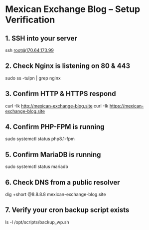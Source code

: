 # Mexican Exchange Blog – Setup Verification

## 1. SSH into your server
ssh root@170.64.173.99

## 2. Check Nginx is listening on 80 & 443
sudo ss -tulpn | grep nginx

## 3. Confirm HTTP & HTTPS respond
curl -Ik http://mexican-exchange-blog.site
curl -Ik https://mexican-exchange-blog.site

## 4. Confirm PHP-FPM is running
sudo systemctl status php8.1-fpm

## 5. Confirm MariaDB is running
sudo systemctl status mariadb

## 6. Check DNS from a public resolver
dig +short @8.8.8.8 mexican-exchange-blog.site

## 7. Verify your cron backup script exists
ls -l /opt/scripts/backup_wp.sh

